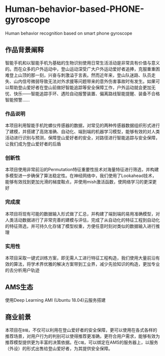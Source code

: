 # Human-behavior-based-PHONE-gyroscope
Human behavior recognition based on smart phone gyroscope

## 作品背景阐释

智能手机和以智能手机为基础的生物识别使用日常生活活动是非常具有价值与意义的。而在众多的户外运动中，登山运动深受广大户外运动爱好者追捧，克服重重困难登上山顶的那一刻，兴奋与刺激溢于言表。然而近年来，登山队迷路、队员走失、山内信号微弱导致无法对外求援等问题带来的意外伤害事故时有发生。如果可以帮助登山爱好者在登山前做好智能追踪等安全保障工作，户外运动就会更加无忧、快乐——智能追踪手环、遇险自动报警装置、偏离路线智能提醒、装备不合格智能预警……

### 作品说明
本项目利用智能手机陀螺仪传感器的数据，对常见的两种传感器数据组织形式进行了建模，并搭建了高效准确、自动化、端到端的机器学习模型，能够有效的对人类活动进行识别与预测，保障登山爱好者的安全，对路径进行智能追踪与安全保障，让我们成为登山爱好者的后盾

### 创新性
本项目使用非常前沿的Permutation特征重要性技术对海量特征进行筛选，并构建多模型进一步确保了算法稳定性。在神经网络中，我们使用了Lookahead技术，能够有效找到更加光滑的梯度鞍点，并使用mish激活函数，使网络学习的更深更好

### 完成度
本项目将现有可能的数据输入形式做了汇总，并构建了端到端的易用准确模型，对人类活动数据进行了非常完善的建模与评估，完成了从自动化的特征工程到自动化的特征筛选，并可持久化存储了模型权重，方便任意时刻对类似的数据输入进行推理

### 实用性
本项目采取一键式训练方案，即无需人工进行特征工程构造，我们使用大量前沿有效的算法，将学术界优雅的解决方案带到工业界，减少先验知识的构造，更加专业的去分析用户轨迹

## AMS生态
使用Deep Learning AMI (Ubuntu 18.04)云服务搭建

## 商业前景
本项目在`B端`，不仅可以利用在登山爱好者的安全保障，更可以使用在各式各样的推荐场景，对用户行为的判别可以使得推荐更准确，更符合用户需求，能够有效为推荐模型提供更为丰富的决策依据。在`C端`，可以绑定在AMS的服务器上，以服务（外设）的形式出售给登山爱好者，为其提供安全保障。
